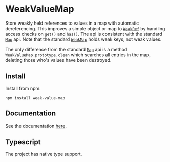 [mdn-map]: https://developer.mozilla.org/en-US/docs/Web/JavaScript/Reference/Global_Objects/Map "Map documentation"
[mdn-weakref]: https://developer.mozilla.org/en-US/docs/Web/JavaScript/Reference/Global_Objects/WeakRef "WeakRef documentation"
[mdn-weakmap]: https://developer.mozilla.org/en-US/docs/Web/JavaScript/Reference/Global_Objects/WeakMap "WeakMap documentation"
[main-docs]: https://hunterkohler.github.io/weak-value-map/ "Main documentation"

# WeakValueMap

Store weakly held references to values in a map with automatic dereferencing.
This improves a simple object or map to [`WeakRef`][mdn-weakref] by handling
access checks on `get()` and `has()`. The api is consistent with the standard
[`Map`][mdn-map] api. Note that the standard [`WeakMap`][mdn-weakref] holds
weak keys, not weak values.

The only difference from the standard [`Map`][mdn-map] api is a method
`WeakValueMap.prototype.clean` which searches all entries in the map, deleting
those who's values have been destroyed.

## Install

Install from npm:

`npm install weak-value-map`

## Documentation

See the documentation [here][main-docs].

## Typescript

The project has native type support.

